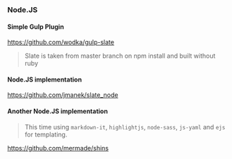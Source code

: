 ### Node.JS

#### Simple Gulp Plugin
https://github.com/wodka/gulp-slate
> Slate is taken from master branch on npm install and built without ruby

#### Node.JS implementation
https://github.com/jmanek/slate_node

#### Another Node.JS implementation
> This time using `markdown-it`, `highlightjs`, `node-sass`, `js-yaml` and `ejs` for templating.

https://github.com/mermade/shins